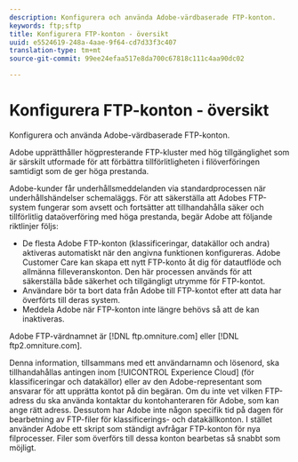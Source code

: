 ```yaml
---
description: Konfigurera och använda Adobe-värdbaserade FTP-konton.
keywords: ftp;sftp
title: Konfigurera FTP-konton - översikt
uuid: e5524619-248a-4aae-9f64-cd7d33f3c407
translation-type: tm+mt
source-git-commit: 99ee24efaa517e8da700c67818c111c4aa90dc02

---
```



# Konfigurera FTP-konton - översikt

Konfigurera och använda Adobe-värdbaserade FTP-konton.

Adobe upprätthåller högpresterande FTP-kluster med hög tillgänglighet som är särskilt utformade för att förbättra tillförlitligheten i filöverföringen samtidigt som de ger höga prestanda.

Adobe-kunder får underhållsmeddelanden via standardprocessen när underhållshändelser schemaläggs. För att säkerställa att Adobes FTP-system fungerar som avsett och fortsätter att tillhandahålla säker och tillförlitlig dataöverföring med höga prestanda, begär Adobe att följande riktlinjer följs:

* De flesta Adobe FTP-konton (klassificeringar, datakällor och andra) aktiveras automatiskt när den angivna funktionen konfigureras. Adobe Customer Care kan skapa ett nytt FTP-konto åt dig för datautflöde och allmänna filleveranskonton. Den här processen används för att säkerställa både säkerhet och tillgängligt utrymme för FTP-kontot.
* Användare bör ta bort data från Adobe till FTP-kontot efter att data har överförts till deras system.
* Meddela Adobe när FTP-konton inte längre behövs så att de kan inaktiveras.

Adobe FTP-värdnamnet är [!DNL ftp.omniture.com] eller [!DNL ftp2.omniture.com].

Denna information, tillsammans med ett användarnamn och lösenord, ska tillhandahållas antingen inom [!UICONTROL Experience Cloud] (för klassificeringar och datakällor) eller av den Adobe-representant som ansvarar för att upprätta kontot på din begäran. Om du inte vet vilken FTP-adress du ska använda kontaktar du kontohanteraren för Adobe, som kan ange rätt adress. Dessutom har Adobe inte någon specifik tid på dagen för bearbetning av FTP-filer för klassificerings- och datakällkonton. I stället använder Adobe ett skript som ständigt avfrågar FTP-konton för nya filprocesser. Filer som överförs till dessa konton bearbetas så snabbt som möjligt.
